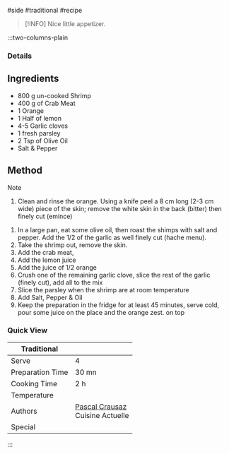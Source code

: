 #side #traditional #recipe

> [!INFO]
> Nice little appetizer.

:::two-columns-plain

### Details
## Ingredients

- 800 g un-cooked Shrimp
- 400 g of Crab Meat
- 1 Orange
- 1 Half of lemon
- 4-5 Garlic cloves
- 1 fresh parsley
- 2 Tsp of Olive Oil
- Salt & Pepper


## Method

> [!NOTE]
> 1. Clean and rinse the orange. Using a knife peel a 8 cm long (2-3 cm wide) piece of the skin; remove the white skin in the back (bitter) then finely cut (emince)

1. In a large pan, eat some olive oil, then roast the shimps with salt and pepper. Add the 1/2 of the garlic as well finely cut (hache menu).
2. Take the shrimp out, remove the skin.
3. Add the crab meat,
4. Add the lemon juice
5. Add the juice of 1/2 orange
6. Crush one of the remaining garlic clove, slice the rest of the garlic (finely cut), add all to the mix
7. Slice the parsley when the shrimp are at room temperature
8. Add Salt, Pepper & Oil
9. Keep the preparation in the fridge for at least 45 minutes, serve cold, pour some juice on the place and the orange zest. on top


### Quick View
| Traditional      |                                                |
| ---------------- | ---------------------------------------------- |
| Serve            | 4                                              |
| Preparation Time | 30 mn                                          |
| Cooking Time     | 2 h                                            |
| Temperature      |                                                |
| Authors          | [Pascal Crausaz](mailto:pascal@askpascal.com)  <br>Cuisine Actuelle |
| Special          |                                                |

:::

